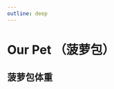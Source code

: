 ```yaml
---
outline: deep
---
```


# Our Pet （菠萝包）

## 菠萝包体重

<WeightChart 
  :weightData="{
    '2025-07-05': 892,
    '2025-07-12': 1065,
    '2025-07-19': 1134,
    '2025-07-26': 1355,
    '2025-08-01': 1235,
    '2025-08-03': 1355,
    '2025-08-09': 1566,
    '2025-08-16': 1715
  }"
  title="菠萝包体重变化"
  unit="g"
  lineColor="#FF6B9D"
  :showArea="true"
  height="350px"
/>
